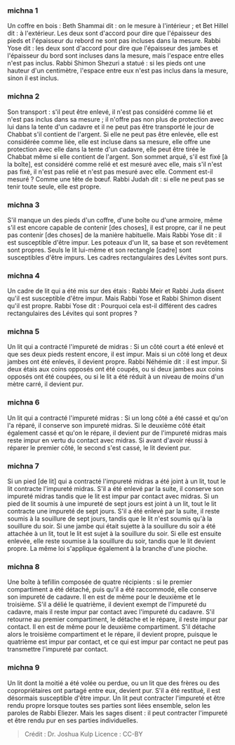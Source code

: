 
### michna 1
Un coffre en bois : Beth Shammai dit : on le mesure à l'intérieur ; et Bet Hillel dit : à l'extérieur. Les deux sont d'accord pour dire que l'épaisseur des pieds et l'épaisseur du rebord ne sont pas incluses dans la mesure. Rabbi Yose dit : les deux sont d'accord pour dire que l'épaisseur des jambes et l'épaisseur du bord sont incluses dans la mesure, mais l'espace entre elles n'est pas inclus. Rabbi Shimon Shezuri a statué : si les pieds ont une hauteur d'un centimètre, l'espace entre eux n'est pas inclus dans la mesure, sinon il est inclus.

### michna 2
Son transport : s'il peut être enlevé, il n'est pas considéré comme lié et n'est pas inclus dans sa mesure ; il n'offre pas non plus de protection avec lui dans la tente d'un cadavre et il ne peut pas être transporté le jour de Chabbat s'il contient de l'argent. Si elle ne peut pas être enlevée, elle est considérée comme liée, elle est incluse dans sa mesure, elle offre une protection avec elle dans la tente d'un cadavre, elle peut être tirée le Chabbat même si elle contient de l'argent. Son sommet arqué, s'il est fixé [à la boîte], est considéré comme relié et est mesuré avec elle, mais s'il n'est pas fixé, il n'est pas relié et n'est pas mesuré avec elle. Comment est-il mesuré ? Comme une tête de bœuf. Rabbi Judah dit : si elle ne peut pas se tenir toute seule, elle est propre.

### michna 3
S'il manque un des pieds d'un coffre, d'une boîte ou d'une armoire, même s'il est encore capable de contenir [des choses], il est propre, car il ne peut pas contenir [des choses] de la manière habituelle. Mais Rabbi Yose dit : il est susceptible d'être impur. Les poteaux d'un lit, sa base et son revêtement sont propres. Seuls le lit lui-même et son rectangle [cadre] sont susceptibles d'être impurs. Les cadres rectangulaires des Lévites sont purs.

### michna 4
Un cadre de lit qui a été mis sur des étais : Rabbi Meir et Rabbi Juda disent qu'il est susceptible d'être impur. Mais Rabbi Yose et Rabbi Shimon disent qu'il est propre. Rabbi Yose dit : Pourquoi cela est-il différent des cadres rectangulaires des Lévites qui sont propres ?

### michna 5
Un lit qui a contracté l'impureté de midras : Si un côté court a été enlevé et que ses deux pieds restent encore, il est impur. Mais si un côté long et deux jambes ont été enlevés, il devient propre. Rabbi Néhémie dit : il est impur. Si deux étais aux coins opposés ont été coupés, ou si deux jambes aux coins opposés ont été coupées, ou si le lit a été réduit à un niveau de moins d'un mètre carré, il devient pur.

### michna 6
Un lit qui a contracté l'impureté midras : Si un long côté a été cassé et qu'on l'a réparé, il conserve son impureté midras. Si le deuxième côté était également cassé et qu'on le répare, il devient pur de l'impureté midras mais reste impur en vertu du contact avec midras. Si avant d'avoir réussi à réparer le premier côté, le second s'est cassé, le lit devient pur.

### michna 7
Si un pied [de lit] qui a contracté l'impureté midras a été joint à un lit, tout le lit contracte l'impureté midras. S'il a été enlevé par la suite, il conserve son impureté midras tandis que le lit est impur par contact avec midras. Si un pied de lit soumis à une impureté de sept jours est joint à un lit, tout le lit contracte une impureté de sept jours. S'il a été enlevé par la suite, il reste soumis à la souillure de sept jours, tandis que le lit n'est soumis qu'à la souillure du soir. Si une jambe qui était sujette à la souillure du soir a été attachée à un lit, tout le lit est sujet à la souillure du soir. Si elle est ensuite enlevée, elle reste soumise à la souillure du soir, tandis que le lit devient propre. La même loi s'applique également à la branche d'une pioche.

### michna 8
Une boîte à tefillin composée de quatre récipients : si le premier compartiment a été détaché, puis qu'il a été raccommodé, elle conserve son impureté de cadavre. Il en est de même pour le deuxième et le troisième. S'il a délié le quatrième, il devient exempt de l'impureté du cadavre, mais il reste impur par contact avec l'impureté du cadavre. S'il retourne au premier compartiment, le détache et le répare, il reste impur par contact. Il en est de même pour le deuxième compartiment. S'il détache alors le troisième compartiment et le répare, il devient propre, puisque le quatrième est impur par contact, et ce qui est impur par contact ne peut pas transmettre l'impureté par contact.

### michna 9
Un lit dont la moitié a été volée ou perdue, ou un lit que des frères ou des copropriétaires ont partagé entre eux, devient pur. S'il a été restitué, il est désormais susceptible d'être impur. Un lit peut contracter l'impureté et être rendu propre lorsque toutes ses parties sont liées ensemble, selon les paroles de Rabbi Eliezer. Mais les sages disent : il peut contracter l'impureté et être rendu pur en ses parties individuelles.

>Crédit : Dr. Joshua Kulp
>Licence : CC-BY